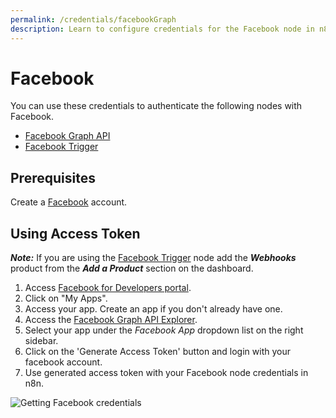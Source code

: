 ```yaml
---
permalink: /credentials/facebookGraph
description: Learn to configure credentials for the Facebook node in n8n
---
```


# Facebook

You can use these credentials to authenticate the following nodes with Facebook.
- [Facebook Graph API](../../nodes-library/nodes/FacebookGraphApi/README.md)
- [Facebook Trigger](../../nodes-library/trigger-nodes/FacebookTrigger/README.md)

## Prerequisites

Create a [Facebook](https://www.facebook.com/) account.

## Using Access Token

***Note:*** If you are using the [Facebook Trigger]() node add the ***Webhooks*** product from the ***Add a Product*** section on the dashboard.

1. Access [Facebook for Developers portal](https://developers.facebook.com/).
2. Click on "My Apps".
3. Access your app. Create an app if you don't already have one.
4. Access the [Facebook Graph API Explorer](https://developers.facebook.com/tools/explorer/).
5. Select your app under the *Facebook App* dropdown list on the right sidebar.
6. Click on the 'Generate Access Token' button and login with your facebook account.
6. Use generated access token with your Facebook node credentials in n8n.

![Getting Facebook credentials](./using-access-token.gif)
